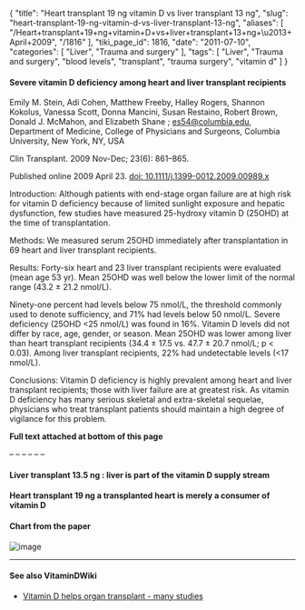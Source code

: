 {
    "title": "Heart transplant 19 ng vitamin D vs liver transplant 13 ng",
    "slug": "heart-transplant-19-ng-vitamin-d-vs-liver-transplant-13-ng",
    "aliases": [
        "/Heart+transplant+19+ng+vitamin+D+vs+liver+transplant+13+ng+\u2013+April+2009",
        "/1816"
    ],
    "tiki_page_id": 1816,
    "date": "2011-07-10",
    "categories": [
        "Liver",
        "Trauma and surgery"
    ],
    "tags": [
        "Liver",
        "Trauma and surgery",
        "blood levels",
        "transplant",
        "trauma surgery",
        "vitamin d"
    ]
}


#### Severe vitamin D deficiency among heart and liver transplant recipients

Emily M. Stein, Adi Cohen, Matthew Freeby, Halley Rogers, Shannon Kokolus, Vanessa Scott, Donna Mancini, Susan Restaino, Robert Brown, Donald J. McMahon, and Elizabeth Shane ; es54@columbia.edu, Department of Medicine, College of Physicians and Surgeons, Columbia University, New York, NY, USA

Clin Transplant. 2009 Nov-Dec; 23(6): 861–865.

Published online 2009 April 23. [doi:  10.1111/j.1399-0012.2009.00989.x](https://doi.org/10.1111/j.1399-0012.2009.00989.x)

Introduction: Although patients with end-stage organ failure are at high risk for vitamin D deficiency because of limited sunlight exposure and hepatic dysfunction, few studies have measured 25-hydroxy vitamin D (25OHD) at the time of transplantation.

Methods: We measured serum 25OHD immediately after transplantation in 69 heart and liver transplant recipients.

Results: Forty-six heart and 23 liver transplant recipients were evaluated (mean age 53 yr). Mean 25OHD was well below the lower limit of the normal range (43.2 ± 21.2 nmol/L). 

Ninety-one percent had levels below 75 nmol/L, the threshold commonly used to denote sufficiency, and 71% had levels below 50 nmol/L. Severe deficiency (25OHD <25 nmol/L) was found in 16%. Vitamin D levels did not differ by race, age, gender, or season. Mean 25OHD was lower among liver than heart transplant recipients (34.4 ± 17.5 vs. 47.7 ± 20.7 nmol/L; p < 0.03). Among liver transplant recipients, 22% had undetectable levels (<17 nmol/L).

Conclusions: Vitamin D deficiency is highly prevalent among heart and liver transplant recipients; those with liver failure are at greatest risk. As vitamin D deficiency has many serious skeletal and extra-skeletal sequelae, physicians who treat transplant patients should maintain a high degree of vigilance for this problem.

 **Full text attached at bottom of this page** 

– – – – – – 

#### Liver transplant 13.5 ng : liver is part of the vitamin D supply stream

#### Heart transplant 19 ng a transplanted heart is merely a consumer of vitamin D

#### Chart from the paper

<img src="https://d378j1rmrlek7x.cloudfront.net/attachments/png/live-and-heart-transplants.png" alt="image">

- - - - - - - - - - - - - - - - - - - - 

#### See also VitaminDWiki

* [Vitamin D helps organ transplant - many studies](/posts/vitamin-d-helps-organ-transplant-many-studies)